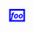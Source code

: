  *<span style='border-style:solid;border-color:blue;border-width:3px;font-weight:bold;color:blue'>foo</span>*
